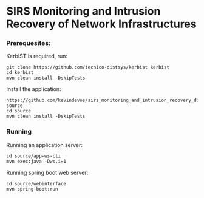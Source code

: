 # SIRS Monitoring and Intrusion Recovery of Network Infrastructures

### Prerequesites:

KerbIST is required, run:

```
git clone https://github.com/tecnico-distsys/kerbist kerbist
cd kerbist
mvn clean install -DskipTests
```

Install the application:


```
https://github.com/kevindevos/sirs_monitoring_and_intrusion_recovery_distributed.git source
cd source
mvn clean install -DskipTests
```

### Running

Running an application server:

```
cd source/app-ws-cli
mvn exec:java -Dws.i=1
```

Running spring boot web server:

```
cd source/webinterface
mvn spring-boot:run
```
